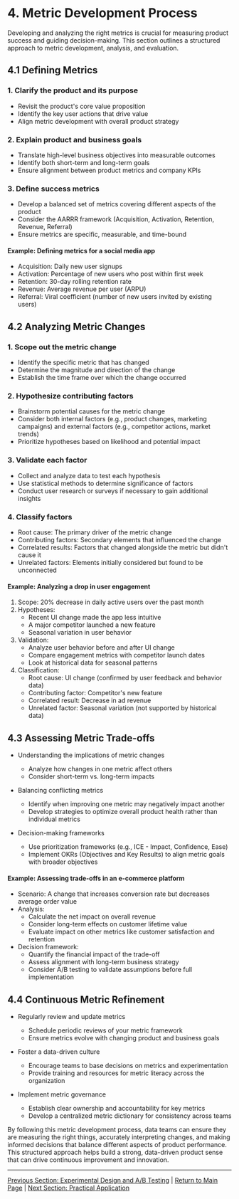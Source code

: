 # 4. Metric Development Process

Developing and analyzing the right metrics is crucial for measuring product success and guiding decision-making. This section outlines a structured approach to metric development, analysis, and evaluation.

## 4.1 Defining Metrics

### 1. Clarify the product and its purpose
- Revisit the product's core value proposition
- Identify the key user actions that drive value
- Align metric development with overall product strategy

### 2. Explain product and business goals
- Translate high-level business objectives into measurable outcomes
- Identify both short-term and long-term goals
- Ensure alignment between product metrics and company KPIs

### 3. Define success metrics
- Develop a balanced set of metrics covering different aspects of the product
- Consider the AARRR framework (Acquisition, Activation, Retention, Revenue, Referral)
- Ensure metrics are specific, measurable, and time-bound

#### Example: Defining metrics for a social media app
- Acquisition: Daily new user signups
- Activation: Percentage of new users who post within first week
- Retention: 30-day rolling retention rate
- Revenue: Average revenue per user (ARPU)
- Referral: Viral coefficient (number of new users invited by existing users)

## 4.2 Analyzing Metric Changes

### 1. Scope out the metric change
- Identify the specific metric that has changed
- Determine the magnitude and direction of the change
- Establish the time frame over which the change occurred

### 2. Hypothesize contributing factors
- Brainstorm potential causes for the metric change
- Consider both internal factors (e.g., product changes, marketing campaigns) and external factors (e.g., competitor actions, market trends)
- Prioritize hypotheses based on likelihood and potential impact

### 3. Validate each factor
- Collect and analyze data to test each hypothesis
- Use statistical methods to determine significance of factors
- Conduct user research or surveys if necessary to gain additional insights

### 4. Classify factors
- Root cause: The primary driver of the metric change
- Contributing factors: Secondary elements that influenced the change
- Correlated results: Factors that changed alongside the metric but didn't cause it
- Unrelated factors: Elements initially considered but found to be unconnected

#### Example: Analyzing a drop in user engagement
1. Scope: 20% decrease in daily active users over the past month
2. Hypotheses: 
   - Recent UI change made the app less intuitive
   - A major competitor launched a new feature
   - Seasonal variation in user behavior
3. Validation: 
   - Analyze user behavior before and after UI change
   - Compare engagement metrics with competitor launch dates
   - Look at historical data for seasonal patterns
4. Classification:
   - Root cause: UI change (confirmed by user feedback and behavior data)
   - Contributing factor: Competitor's new feature
   - Correlated result: Decrease in ad revenue
   - Unrelated factor: Seasonal variation (not supported by historical data)

## 4.3 Assessing Metric Trade-offs

- Understanding the implications of metric changes
  - Analyze how changes in one metric affect others
  - Consider short-term vs. long-term impacts

- Balancing conflicting metrics
  - Identify when improving one metric may negatively impact another
  - Develop strategies to optimize overall product health rather than individual metrics

- Decision-making frameworks
  - Use prioritization frameworks (e.g., ICE - Impact, Confidence, Ease)
  - Implement OKRs (Objectives and Key Results) to align metric goals with broader objectives

#### Example: Assessing trade-offs in an e-commerce platform
- Scenario: A change that increases conversion rate but decreases average order value
- Analysis: 
  - Calculate the net impact on overall revenue
  - Consider long-term effects on customer lifetime value
  - Evaluate impact on other metrics like customer satisfaction and retention
- Decision framework:
  - Quantify the financial impact of the trade-off
  - Assess alignment with long-term business strategy
  - Consider A/B testing to validate assumptions before full implementation

## 4.4 Continuous Metric Refinement

- Regularly review and update metrics
  - Schedule periodic reviews of your metric framework
  - Ensure metrics evolve with changing product and business goals

- Foster a data-driven culture
  - Encourage teams to base decisions on metrics and experimentation
  - Provide training and resources for metric literacy across the organization

- Implement metric governance
  - Establish clear ownership and accountability for key metrics
  - Develop a centralized metric dictionary for consistency across teams

By following this metric development process, data teams can ensure they are measuring the right things, accurately interpreting changes, and making informed decisions that balance different aspects of product performance. This structured approach helps build a strong, data-driven product sense that can drive continuous improvement and innovation.

---

[Previous Section: Experimental Design and A/B Testing](3_experimental_design.md) | [Return to Main Page](README.md) | [Next Section: Practical Application](5_practical_application.md)